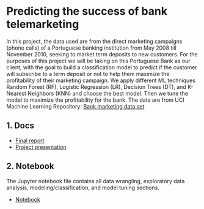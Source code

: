 # Predicting the success of bank telemarketing
In this project, the data used are from the direct marketing campaigns (phone calls) of a Portuguese banking institution from May 2008 till November 2010, seeking to market term deposits to new customers. For the purposes of this project we will be taking on this Portuguese Bank as our client, with the goal to build a classification model to predict if the customer will subscribe to a term deposit or not to help them maximize the profitability of their marketing campaign. We apply different ML techniques Random Forest (RF), Logistic Regression (LR), Decision Trees (DT), and K-Nearest Neighbors (KNN) and choose the best model. Then we tune the model to maximize the profitability for the bank. The data are from UCI Machine Learning Repository:
[Bank marketing data set](https://archive.ics.uci.edu/ml/datasets/Bank+Marketing)
## 1. Docs
- [Final report](https://github.com/atshirazi/banktelemarketing/blob/master/docs/Bank%20telemarketing%20project%20report.pdf)
- [Project presentation](https://github.com/atshirazi/banktelemarketing/blob/master/docs/Bank%20telemarketing%20presentation.pdf)
## 2. Notebook
The Jupyter notebook file contains all data wrangling, exploratory data analysis, modeling/classification, and model tuning sections.
- [Notebook](https://github.com/atshirazi/banktelemarketing/blob/master/Notebook/Banktelemarketing.ipynb)

